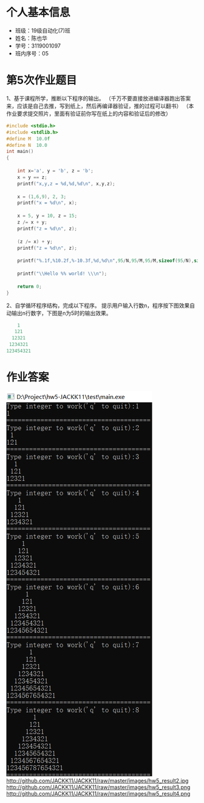 ﻿# 个人基本信息

  - 班级：19级自动化(7)班
  - 姓名：陈也华
  - 学号：3119001097
  - 班内序号：05

# 第5次作业题目

1、基于课程所学，推断以下程序的输出。
（千万不要直接放进编译器跑出答案来，应该是自己去推，写到纸上，然后再编译器验证，推的过程可以翻书）
（本作业要求提交照片，里面有验证前你写在纸上的内容和验证后的修改）

```c
#include <stdio.h>
#include <stdlib.h>
#define M  10.0f
#define N  10.0
int main()
{

    int x='a', y = 'b', z = 'b';
    x = y == z;
    printf("x,y,z = %d,%d,%d\n", x,y,z);
    
    x = (1,6,9), 2, 3;
    printf("x = %d\n", x);
    
    x = 5, y = 10, z = 15;
    z /= x + y;
    printf("z = %d\n", z);
    
    (z /= x) + y;
    printf("z = %d\n", z);
    
    printf("%.1f,%10.2f,%-10.3f,%d,%d\n",95/N,95/M,95/M,sizeof(95/N),sizeof(95/M));

    printf("\\Hello %% world! \\\n");
    
    return 0;
}
``` 

2、自学循环程序结构，完成以下程序。 
提示用户输入行数n，程序按下图效果自动输出n行数字，下图是n为5时的输出效果。
```c
    1
   121
  12321
 1234321
123454321
```
# 作业答案  
![image](https://github.com/JACKK11/JACKK11/raw/master/images/hw5_result1.png)
http://github.com/JACKK11/JACKK11/raw/master/images/hw5_result2.jpg
http://github.com/JACKK11/JACKK11/raw/master/images/hw5_result3.png
http://github.com/JACKK11/JACKK11/raw/master/images/hw5_result4.png

